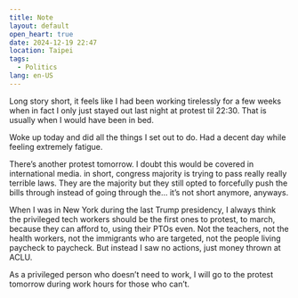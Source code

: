 ```yaml
---
title: Note
layout: default
open_heart: true
date: 2024-12-19 22:47
location: Taipei
tags: 
  - Politics
lang: en-US
---
```


Long story short, it feels like I had been working tirelessly for a few weeks when in fact I only just stayed out last night at  protest til 22:30. That is usually when I would have been in bed.

Woke up today and did all the things I set out to do. Had a decent day while feeling extremely fatigue.

There’s another protest tomorrow. I doubt this would be covered in international media. in short, congress majority is trying to pass really really terrible laws. They are the majority but they still opted to forcefully push the bills through instead of going through the… it’s not short anymore, anyways.

When I was in New York during the last Trump presidency, I always think the privileged tech workers should be the first ones to protest, to march, because they can afford to, using their PTOs even. Not the teachers, not the health workers, not the immigrants who are targeted, not the people living paycheck to paycheck. But instead I saw no actions, just money thrown at ACLU. 

As a privileged person who doesn’t need to work, I will go to the protest tomorrow during work hours for those who can’t.
